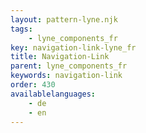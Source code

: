 ```yaml
---
layout: pattern-lyne.njk
tags: 
    - lyne_components_fr
key: navigation-link-lyne_fr
title: Navigation-Link
parent: lyne_components_fr
keywords: navigation-link
order: 430
availablelanguages: 
    - de
    - en
---
```

